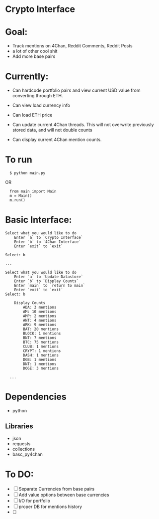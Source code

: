 # Crypto Interface

# Goal:
* Track mentions on 4Chan, Reddit Comments, Reddit Posts
* a lot of other cool shit
* Add more base pairs

# Currently:
* Can hardcode portfolio pairs and view current USD value from converting through ETH.
* Can view load currency info
* Can load ETH price

* Can update current 4Chan threads. This will not overwrite previously stored data, and will not double counts

* Can display current 4Chan mention counts.


# To run
```
  $ python main.py
```
OR
```
  from main import Main
  m = Main()
  m.run()
```

# Basic Interface:
```
Select what you would like to do
	Enter `a` to `Crypto Interface`
	Enter `b` to `4Chan Interface`
	Enter `exit` to `exit`

Select: b

...

Select what you would like to do
	Enter `a` to `Update Datastore`
	Enter `b` to `Display Counts`
	Enter `main` to `return to main`
	Enter `exit` to `exit`
Select: b

	Display Counts
		ADA: 3 mentions
		AM: 10 mentions
		AMP: 2 mentions
		ANT: 4 mentions
		ARK: 9 mentions
		BAT: 20 mentions
		BLOCK: 1 mentions
		BNT: 7 mentions
		BTC: 75 mentions
		CLUB: 1 mentions
		CRYPT: 1 mentions
		DASH: 1 mentions
		DGB: 1 mentions
		DNT: 1 mentions
		DOGE: 3 mentions

  ...
```


# Dependencies
* python

## Libraries
  * json
  * requests
  * collections
  * basc_py4chan


# To DO:
* [ ] Separate Currencies from base pairs
* [ ] Add value options between base currencies
* [ ] I/O for portfolio
* [ ] proper DB for mentions history
* [ ]
